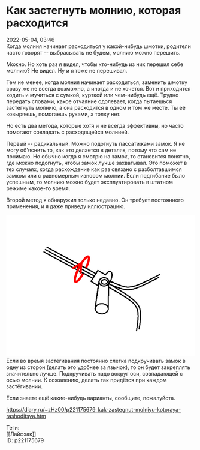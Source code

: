 Как застегнуть молнию, которая расходится
==========================================

   
 2022-05-04, 03:46   
  Когда молния начинает расходиться у какой-нибудь шмотки, родители часто говорят -- выбрасывать не будем, молнию можно перешить.   
   
 Можно. Но хоть раз я видел, чтобы кто-нибудь из них перешил себе молнию? Не видел. Ну и я тоже не перешивал.   
   
 Тем не менее, когда молния начинает расходиться, заменить шмотку сразу же не всегда возможно, а иногда и не хочется. Вот и приходится ходить и мучиться с сумкой, курткой или чем-нибудь ещё. Трудно передать словами, какое отчаяние одолевает, когда пытаешься застегнуть молнию, а она расходится в одном и том же месте. Ты её ковыряешь, помогаешь руками, а толку нет.   
   
 Но есть два метода, которые хотя и не всегда эффективны, но часто помогают совладать с расходящейся молнией.   
   
 Первый -- радикальный. Можно подогнуть пассатижами замок. Я не могу об'яснить то, как это делается в деталях, потому что сам не понимаю. Но обычно когда я смотрю на замок, то становится понятно, где можно подогнуть, чтобы замок лучше захватывал. Это поможет в тех случаях, когда расхождение как раз связано с разболтавшимся замком или с равномерным износом молнии. Если подгибание было успешным, то молнию можно будет эксплуатировать в штатном режиме какое-то время.   
   
 Второй метод я обнаружил только недавно. Он требует постоянного применения, и я даже приведу иллюстрацию.   
   
  ![](pics/R2OIv.png)    
 Если во время застёгивания постоянно слегка подкручивать замок в одну из сторон (делать это удобнее за язычок), то он будет закреплять значительно лучше. Подкручивать надо вокруг оси, совпадающей с осью молнии. К сожалению, делать так придётся при каждом застёгивании.   
   
 Если знаете ещё какие-нибудь варианты, сообщите, пожалуйста.   
    
 <https://diary.ru/~zHz00/p221175679_kak-zastegnut-molniyu-kotoraya-rashoditsya.htm>   
   
 Теги:   
 [[Лайфхак]]   
 ID: p221175679